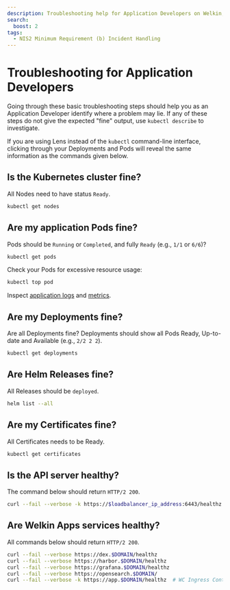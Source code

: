 ```yaml
---
description: Troubleshooting help for Application Developers on Welkin, the security-hardened Kubernetes distribution
search:
  boost: 2
tags:
  - NIS2 Minimum Requirement (b) Incident Handling
---
```


# Troubleshooting for Application Developers

Going through these basic troubleshooting steps should help you as an Application Developer identify where a problem may lie. If any of these steps do not give the expected "fine" output, use `kubectl describe` to investigate.

If you are using Lens instead of the `kubectl` command-line interface, clicking through your Deployments and Pods will reveal the same information as the commands given below.

## Is the Kubernetes cluster fine?

All Nodes need to have status `Ready`.

```bash
kubectl get nodes
```

## Are my application Pods fine?

Pods should be `Running` or `Completed`, and fully `Ready` (e.g., `1/1` or `6/6`)?

```bash
kubectl get pods
```

Check your Pods for excessive resource usage:

```bash
kubectl top pod
```

Inspect [application logs](logs.md) and [metrics](metrics.md).

## Are my Deployments fine?

Are all Deployments fine? Deployments should show all Pods Ready, Up-to-date and Available (e.g., `2/2 2 2`).

```bash
kubectl get deployments
```

## Are Helm Releases fine?

All Releases should be `deployed`.

```bash
helm list --all
```

## Are my Certificates fine?

All Certificates needs to be Ready.

```bash
kubectl get certificates
```

## Is the API server healthy?

The command below should return `HTTP/2 200`.

```sh
curl --fail --verbose -k https://$loadbalancer_ip_address:6443/healthz
```

## Are Welkin Apps services healthy?

All commands below should return `HTTP/2 200`.

```sh
curl --fail --verbose https://dex.$DOMAIN/healthz
curl --fail --verbose https://harbor.$DOMAIN/healthz
curl --fail --verbose https://grafana.$DOMAIN/healthz
curl --fail --verbose https://opensearch.$DOMAIN/
curl --fail --verbose -k https://app.$DOMAIN/healthz  # WC Ingress Controller
```
